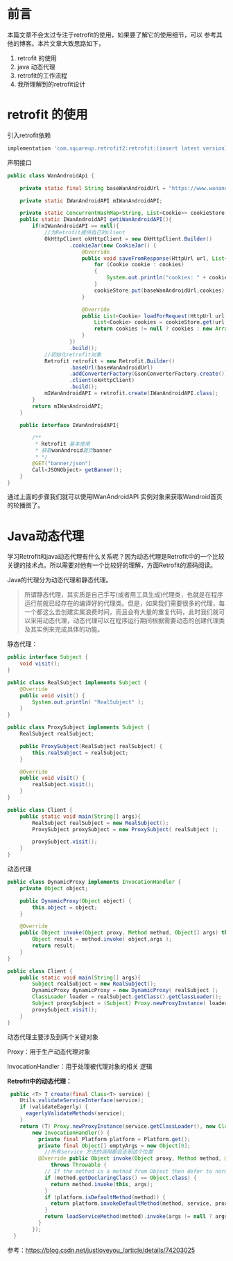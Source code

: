 # 前言

本篇文章不会太过专注于retrofit的使用，如果要了解它的使用细节，可以 参考其他的博客。本片文章大致思路如下，

1. retrofit 的使用
2. java 动态代理
3. retrofit的工作流程
4. 我所理解到的retrofit设计

# retrofit 的使用

引入retrofit依赖

```groovy
implementation 'com.squareup.retrofit2:retrofit:(insert latest version)'
```

声明接口

```java
public class WanAndroidApi {

    private static final String baseWanAndroidUrl = "https://www.wanandroid.com/";

    private static IWanAndroidAPI mIWanAndroidAPI;

    private static ConcurrentHashMap<String, List<Cookie>> cookieStore = new ConcurrentHashMap<>();
    public static IWanAndroidAPI getiWanAndroidAPI(){
        if(mIWanAndroidAPI == null){
            //为Retrofit提供自己的client
            OkHttpClient okHttpClient = new OkHttpClient.Builder()
                    .cookieJar(new CookieJar() {
                        @Override
                        public void saveFromResponse(HttpUrl url, List<Cookie> cookies) {
                            for (Cookie cookie : cookies)
                            {
                                System.out.println("cookies: " + cookie.toString());
                            }
                            cookieStore.put(baseWanAndroidUrl,cookies);
                        }

                        @Override
                        public List<Cookie> loadForRequest(HttpUrl url) {
                            List<Cookie> cookies = cookieStore.get(url.host());
                            return cookies != null ? cookies : new ArrayList<Cookie>();
                        }
                    })
                    .build();
            //初始化retrofit对象 
            Retrofit retrofit = new Retrofit.Builder()
                    .baseUrl(baseWanAndroidUrl)
                    .addConverterFactory(GsonConverterFactory.create())
                    .client(okHttpClient)
                    .build();
            mIWanAndroidAPI = retrofit.create(IWanAndroidAPI.class);
        }
        return mIWanAndroidAPI;
    }

    public interface IWanAndroidAPI{

        /**
         * Retrofit 基本使用
         * 获取wanAndroid首页banner
         * */
        @GET("banner/json")
        Call<JSONObject> getBanner();
    }
}
```

通过上面的步骤我们就可以使用IWanAndroidAPI 实例对象来获取Wandroid首页的轮播图了。

# Java动态代理

学习Retrofit和java动态代理有什么关系呢？因为动态代理是Retrofit中的一个比较关键的技术点。所以需要对他有一个比较好的理解，方面Retrofit的源码阅读。

Java的代理分为动态代理和静态代理。

> 所谓静态代理，其实质是自己手写(或者用工具生成)代理类，也就是在程序运行前就已经存在的编译好的代理类。但是，如果我们需要很多的代理，每一个都这么去创建实属浪费时间，而且会有大量的重复代码，此时我们就可以采用动态代理，动态代理可以在程序运行期间根据需要动态的创建代理类及其实例来完成具体的功能。

静态代理：

```java
public interface Subject {
    void visit();
}
```

```java
public class RealSubject implements Subject {
    @Override
    public void visit() {
        System.out.println( "RealSubject" );
    }
}
```

```java
public class ProxySubject implements Subject {
    RealSubject realSubject;

    public ProxySubject(RealSubject realSubject) {
        this.realSubject = realSubject;
    }

    @Override
    public void visit() {
        realSubject.visit();
    }
}
```

```java
public class Client {
    public static void main(String[] args){
        RealSubject realSubject = new RealSubject();
        ProxySubject proxySubject = new ProxySubject( realSubject );

        proxySubject.visit();
    }
}
```

动态代理

```java
public class DynamicProxy implements InvocationHandler {
    private Object object;

    public DynamicProxy(Object object) {
        this.object = object;
    }

    @Override
    public Object invoke(Object proxy, Method method, Object[] args) throws Throwable {
        Object result = method.invoke( object,args );
        return result;
    }
}
```

```java
public class Client {
    public static void main(String[] args){
        Subject realSubject = new RealSubject();
        DynamicProxy dynamicProxy = new DynamicProxy( realSubject );
        ClassLoader loader = realSubject.getClass().getClassLoader();
        Subject proxySubject = (Subject) Proxy.newProxyInstance( loader,new Class[]{Subject.class},dynamicProxy );
        proxySubject.visit();
    }
}
```

动态代理主要涉及到两个关键对象

Proxy：用于生产动态代理对象

InvocationHandler：用于处理被代理对象的相关 逻辑

**Retrofit中的动态代理：**

```java
 public <T> T create(final Class<T> service) {
    Utils.validateServiceInterface(service);
    if (validateEagerly) {
      eagerlyValidateMethods(service);
    }
    return (T) Proxy.newProxyInstance(service.getClassLoader(), new Class<?>[] { service },
        new InvocationHandler() {
          private final Platform platform = Platform.get();
          private final Object[] emptyArgs = new Object[0];
			//所有service 方法的调用都会走到这个位置
          @Override public Object invoke(Object proxy, Method method, @Nullable Object[] args)
              throws Throwable {
            // If the method is a method from Object then defer to normal invocation.
            if (method.getDeclaringClass() == Object.class) {
              return method.invoke(this, args);
            }
            if (platform.isDefaultMethod(method)) {
              return platform.invokeDefaultMethod(method, service, proxy, args);
            }
            return loadServiceMethod(method).invoke(args != null ? args : emptyArgs);
          }
        });
  }
```





参考：https://blog.csdn.net/justloveyou_/article/details/74203025